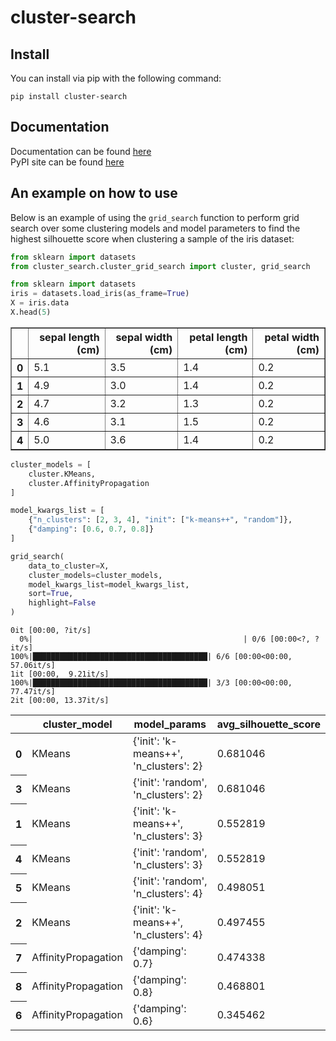 cluster-search
================

## Install

You can install via pip with the following command:

`pip install cluster-search`

## Documentation

Documentation can be found [here](https://jack-0-0.github.io/cluster-search/)
<br /> 
PyPI site can be found [here](https://pypi.org/project/cluster-search/)

## An example on how to use

Below is an example of using
the `grid_search` function
to perform grid search over some clustering models and model parameters
to find the highest silhouette score when clustering a sample of the
iris dataset:

``` python
from sklearn import datasets
from cluster_search.cluster_grid_search import cluster, grid_search
```

``` python
from sklearn import datasets
iris = datasets.load_iris(as_frame=True)
X = iris.data
X.head(5)
```

<div>
<table border="1" class="dataframe">
  <thead>
    <tr style="text-align: right;">
      <th></th>
      <th>sepal length (cm)</th>
      <th>sepal width (cm)</th>
      <th>petal length (cm)</th>
      <th>petal width (cm)</th>
    </tr>
  </thead>
  <tbody>
    <tr>
      <th>0</th>
      <td>5.1</td>
      <td>3.5</td>
      <td>1.4</td>
      <td>0.2</td>
    </tr>
    <tr>
      <th>1</th>
      <td>4.9</td>
      <td>3.0</td>
      <td>1.4</td>
      <td>0.2</td>
    </tr>
    <tr>
      <th>2</th>
      <td>4.7</td>
      <td>3.2</td>
      <td>1.3</td>
      <td>0.2</td>
    </tr>
    <tr>
      <th>3</th>
      <td>4.6</td>
      <td>3.1</td>
      <td>1.5</td>
      <td>0.2</td>
    </tr>
    <tr>
      <th>4</th>
      <td>5.0</td>
      <td>3.6</td>
      <td>1.4</td>
      <td>0.2</td>
    </tr>
  </tbody>
</table>
</div>

``` python
cluster_models = [
    cluster.KMeans,
    cluster.AffinityPropagation
]

model_kwargs_list = [
    {"n_clusters": [2, 3, 4], "init": ["k-means++", "random"]},
    {"damping": [0.6, 0.7, 0.8]}
]
```

``` python
grid_search(
    data_to_cluster=X,
    cluster_models=cluster_models,
    model_kwargs_list=model_kwargs_list,
    sort=True,
    highlight=False
)
```

    0it [00:00, ?it/s]
      0%|                                               | 0/6 [00:00<?, ?it/s]
    100%|███████████████████████████████████████| 6/6 [00:00<00:00, 57.06it/s]
    1it [00:00,  9.21it/s]
    100%|███████████████████████████████████████| 3/3 [00:00<00:00, 77.47it/s]
    2it [00:00, 13.37it/s]

<table id="T_1d0b1">
  <thead>
    <tr>
      <th class="blank level0" >&nbsp;</th>
      <th id="T_1d0b1_level0_col0" class="col_heading level0 col0" >cluster_model</th>
      <th id="T_1d0b1_level0_col1" class="col_heading level0 col1" >model_params</th>
      <th id="T_1d0b1_level0_col2" class="col_heading level0 col2" >avg_silhouette_score</th>
    </tr>
  </thead>
  <tbody>
    <tr>
      <th id="T_1d0b1_level0_row0" class="row_heading level0 row0" >0</th>
      <td id="T_1d0b1_row0_col0" class="data row0 col0" >KMeans</td>
      <td id="T_1d0b1_row0_col1" class="data row0 col1" >{'init': 'k-means++', 'n_clusters': 2}</td>
      <td id="T_1d0b1_row0_col2" class="data row0 col2" >0.681046</td>
    </tr>
    <tr>
      <th id="T_1d0b1_level0_row1" class="row_heading level0 row1" >3</th>
      <td id="T_1d0b1_row1_col0" class="data row1 col0" >KMeans</td>
      <td id="T_1d0b1_row1_col1" class="data row1 col1" >{'init': 'random', 'n_clusters': 2}</td>
      <td id="T_1d0b1_row1_col2" class="data row1 col2" >0.681046</td>
    </tr>
    <tr>
      <th id="T_1d0b1_level0_row2" class="row_heading level0 row2" >1</th>
      <td id="T_1d0b1_row2_col0" class="data row2 col0" >KMeans</td>
      <td id="T_1d0b1_row2_col1" class="data row2 col1" >{'init': 'k-means++', 'n_clusters': 3}</td>
      <td id="T_1d0b1_row2_col2" class="data row2 col2" >0.552819</td>
    </tr>
    <tr>
      <th id="T_1d0b1_level0_row3" class="row_heading level0 row3" >4</th>
      <td id="T_1d0b1_row3_col0" class="data row3 col0" >KMeans</td>
      <td id="T_1d0b1_row3_col1" class="data row3 col1" >{'init': 'random', 'n_clusters': 3}</td>
      <td id="T_1d0b1_row3_col2" class="data row3 col2" >0.552819</td>
    </tr>
    <tr>
      <th id="T_1d0b1_level0_row4" class="row_heading level0 row4" >5</th>
      <td id="T_1d0b1_row4_col0" class="data row4 col0" >KMeans</td>
      <td id="T_1d0b1_row4_col1" class="data row4 col1" >{'init': 'random', 'n_clusters': 4}</td>
      <td id="T_1d0b1_row4_col2" class="data row4 col2" >0.498051</td>
    </tr>
    <tr>
      <th id="T_1d0b1_level0_row5" class="row_heading level0 row5" >2</th>
      <td id="T_1d0b1_row5_col0" class="data row5 col0" >KMeans</td>
      <td id="T_1d0b1_row5_col1" class="data row5 col1" >{'init': 'k-means++', 'n_clusters': 4}</td>
      <td id="T_1d0b1_row5_col2" class="data row5 col2" >0.497455</td>
    </tr>
    <tr>
      <th id="T_1d0b1_level0_row6" class="row_heading level0 row6" >7</th>
      <td id="T_1d0b1_row6_col0" class="data row6 col0" >AffinityPropagation</td>
      <td id="T_1d0b1_row6_col1" class="data row6 col1" >{'damping': 0.7}</td>
      <td id="T_1d0b1_row6_col2" class="data row6 col2" >0.474338</td>
    </tr>
    <tr>
      <th id="T_1d0b1_level0_row7" class="row_heading level0 row7" >8</th>
      <td id="T_1d0b1_row7_col0" class="data row7 col0" >AffinityPropagation</td>
      <td id="T_1d0b1_row7_col1" class="data row7 col1" >{'damping': 0.8}</td>
      <td id="T_1d0b1_row7_col2" class="data row7 col2" >0.468801</td>
    </tr>
    <tr>
      <th id="T_1d0b1_level0_row8" class="row_heading level0 row8" >6</th>
      <td id="T_1d0b1_row8_col0" class="data row8 col0" >AffinityPropagation</td>
      <td id="T_1d0b1_row8_col1" class="data row8 col1" >{'damping': 0.6}</td>
      <td id="T_1d0b1_row8_col2" class="data row8 col2" >0.345462</td>
    </tr>
  </tbody>
</table>
